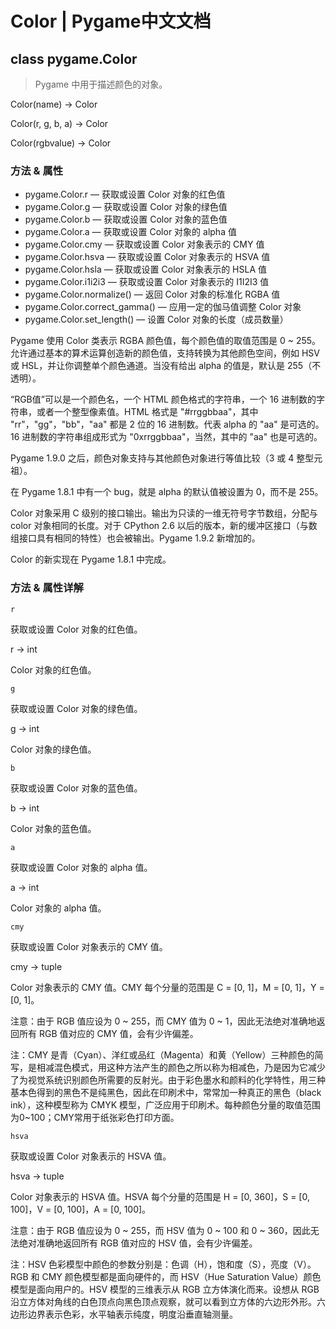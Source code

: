 # Color | Pygame中文文档

## class pygame.Color

>Pygame 中用于描述颜色的对象。

Color(name) -> Color

Color(r, g, b, a) -> Color

Color(rgbvalue) -> Color

### 方法 & 属性

* pygame.Color.r  —  获取或设置 Color 对象的红色值
* pygame.Color.g  —  获取或设置 Color 对象的绿色值
* pygame.Color.b  —  获取或设置 Color 对象的蓝色值
* pygame.Color.a  —  获取或设置 Color 对象的 alpha 值
* pygame.Color.cmy  —  获取或设置 Color 对象表示的 CMY 值
* pygame.Color.hsva  —  获取或设置 Color 对象表示的 HSVA 值
* pygame.Color.hsla  —  获取或设置 Color 对象表示的 HSLA 值
* pygame.Color.i1i2i3  —  获取或设置 Color 对象表示的 I1I2I3 值
* pygame.Color.normalize()  —  返回 Color 对象的标准化 RGBA 值
* pygame.Color.correct_gamma()  —  应用一定的伽马值调整 Color 对象
* pygame.Color.set_length()  —  设置 Color 对象的长度（成员数量）

Pygame 使用 Color 类表示 RGBA 颜色值，每个颜色值的取值范围是 0 ~ 255。允许通过基本的算术运算创造新的颜色值，支持转换为其他颜色空间，例如 HSV 或 HSL，并让你调整单个颜色通道。当没有给出 alpha 的值是，默认是 255（不透明）。

“RGB值”可以是一个颜色名，一个 HTML 颜色格式的字符串，一个 16 进制数的字符串，或者一个整型像素值。HTML 格式是 "#rrggbbaa"，其中 "rr"，"gg"，"bb"，"aa" 都是 2 位的 16 进制数。代表 alpha 的 "aa" 是可选的。16 进制数的字符串组成形式为 "0xrrggbbaa"，当然，其中的 "aa" 也是可选的。

Pygame 1.9.0 之后，颜色对象支持与其他颜色对象进行等值比较（3 或 4 整型元祖）。

在 Pygame 1.8.1 中有一个 bug，就是 alpha 的默认值被设置为 0，而不是 255。

Color 对象采用 C 级别的接口输出。输出为只读的一维无符号字节数组，分配与 color 对象相同的长度。对于 CPython 2.6 以后的版本，新的缓冲区接口（与数组接口具有相同的特性）也会被输出。Pygame 1.9.2 新增加的。

Color 的新实现在 Pygame 1.8.1 中完成。

### 方法 & 属性详解

`r`

获取或设置 Color 对象的红色值。

r -> int

Color 对象的红色值。

`g`

获取或设置 Color 对象的绿色值。

g -> int

Color 对象的绿色值。

`b`

获取或设置 Color 对象的蓝色值。

b -> int

Color 对象的蓝色值。

`a`

获取或设置 Color 对象的 alpha 值。

a -> int

Color 对象的 alpha 值。

`cmy`

获取或设置 Color 对象表示的 CMY 值。

cmy -> tuple

Color 对象表示的 CMY 值。CMY 每个分量的范围是 C = [0, 1]，M = [0, 1]，Y = [0, 1]。

注意：由于 RGB 值应设为 0 ~ 255，而 CMY 值为 0 ~ 1，因此无法绝对准确地返回所有 RGB 值对应的 CMY 值，会有少许偏差。

注：CMY 是青（Cyan）、洋红或品红（Magenta）和黄（Yellow）三种颜色的简写，是相减混色模式，用这种方法产生的颜色之所以称为相减色，乃是因为它减少了为视觉系统识别颜色所需要的反射光。由于彩色墨水和颜料的化学特性，用三种基本色得到的黑色不是纯黑色，因此在印刷术中，常常加一种真正的黑色（black ink），这种模型称为 CMYK 模型，广泛应用于印刷术。每种颜色分量的取值范围为0~100；CMY常用于纸张彩色打印方面。

`hsva`

获取或设置 Color 对象表示的 HSVA 值。

hsva -> tuple

Color 对象表示的 HSVA 值。HSVA 每个分量的范围是 H = [0, 360]，S = [0, 100]，V = [0, 100]，A = [0, 100]。

注意：由于 RGB 值应设为 0 ~ 255，而 HSV 值为 0 ~ 100 和 0 ~ 360，因此无法绝对准确地返回所有 RGB 值对应的 HSV 值，会有少许偏差。

注：HSV 色彩模型中颜色的参数分别是：色调（H），饱和度（S），亮度（V）。RGB 和 CMY 颜色模型都是面向硬件的，而 HSV（Hue Saturation Value）颜色模型是面向用户的。HSV 模型的三维表示从 RGB 立方体演化而来。设想从 RGB 沿立方体对角线的白色顶点向黑色顶点观察，就可以看到立方体的六边形外形。六边形边界表示色彩，水平轴表示纯度，明度沿垂直轴测量。